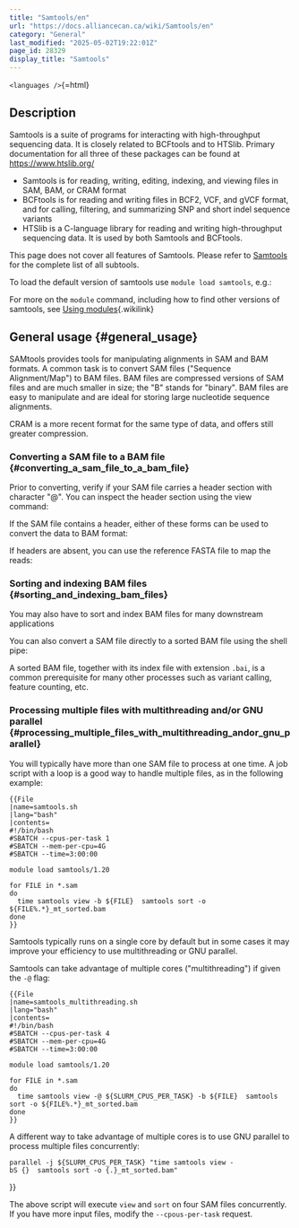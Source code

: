 ```yaml
---
title: "Samtools/en"
url: "https://docs.alliancecan.ca/wiki/Samtools/en"
category: "General"
last_modified: "2025-05-02T19:22:01Z"
page_id: 28329
display_title: "Samtools"
---
```


`<languages />`{=html}

## Description

Samtools is a suite of programs for interacting with high-throughput sequencing data. It is closely related to BCFtools and to HTSlib. Primary documentation for all three of these packages can be found at <https://www.htslib.org/>

- Samtools is for reading, writing, editing, indexing, and viewing files in SAM, BAM, or CRAM format
- BCFtools is for reading and writing files in BCF2, VCF, and gVCF format, and for calling, filtering, and summarizing SNP and short indel sequence variants
- HTSlib is a C-language library for reading and writing high-throughput sequencing data. It is used by both Samtools and BCFtools.

This page does not cover all features of Samtools. Please refer to [Samtools](http://www.htslib.org/doc/samtools.html) for the complete list of all subtools.

To load the default version of samtools use `module load samtools`, e.g.:

For more on the `module` command, including how to find other versions of samtools, see [Using modules](https://docs.alliancecan.ca/Utiliser_des_modules/en "Using modules"){.wikilink}

## General usage {#general_usage}

SAMtools provides tools for manipulating alignments in SAM and BAM formats. A common task is to convert SAM files (\"Sequence Alignment/Map\") to BAM files. BAM files are compressed versions of SAM files and are much smaller in size; the \"B\" stands for \"binary\". BAM files are easy to manipulate and are ideal for storing large nucleotide sequence alignments.

CRAM is a more recent format for the same type of data, and offers still greater compression.

### Converting a SAM file to a BAM file {#converting_a_sam_file_to_a_bam_file}

Prior to converting, verify if your SAM file carries a header section with character "@". You can inspect the header section using the view command:

If the SAM file contains a header, either of these forms can be used to convert the data to BAM format:

If headers are absent, you can use the reference FASTA file to map the reads:

### Sorting and indexing BAM files {#sorting_and_indexing_bam_files}

You may also have to sort and index BAM files for many downstream applications

You can also convert a SAM file directly to a sorted BAM file using the shell pipe:

A sorted BAM file, together with its index file with extension `.bai`, is a common prerequisite for many other processes such as variant calling, feature counting, etc.

### Processing multiple files with multithreading and/or GNU parallel {#processing_multiple_files_with_multithreading_andor_gnu_parallel}

You will typically have more than one SAM file to process at one time. A job script with a loop is a good way to handle multiple files, as in the following example:

```{=mediawiki}
{{File
|name=samtools.sh
|lang="bash"
|contents=
#!/bin/bash            
#SBATCH --cpus-per-task 1
#SBATCH --mem-per-cpu=4G      
#SBATCH --time=3:00:00 

module load samtools/1.20

for FILE in *.sam
do
  time samtools view -b ${FILE}  samtools sort -o ${FILE%.*}_mt_sorted.bam
done
}}
```
Samtools typically runs on a single core by default but in some cases it may improve your efficiency to use multithreading or GNU parallel.

Samtools can take advantage of multiple cores (\"multithreading\") if given the `-@` flag:

```{=mediawiki}
{{File
|name=samtools_multithreading.sh
|lang="bash"
|contents=
#!/bin/bash
#SBATCH --cpus-per-task 4
#SBATCH --mem-per-cpu=4G
#SBATCH --time=3:00:00

module load samtools/1.20

for FILE in *.sam
do
  time samtools view -@ ${SLURM_CPUS_PER_TASK} -b ${FILE}  samtools sort -o ${FILE%.*}_mt_sorted.bam
done
}}
```
A different way to take advantage of multiple cores is to use GNU parallel to process multiple files concurrently:

`parallel -j ${SLURM_CPUS_PER_TASK} "time samtools view -bS {}  samtools sort -o {.}_mt_sorted.bam"`

}}

The above script will execute `view` and `sort` on four SAM files concurrently. If you have more input files, modify the `--cpous-per-task` request.
